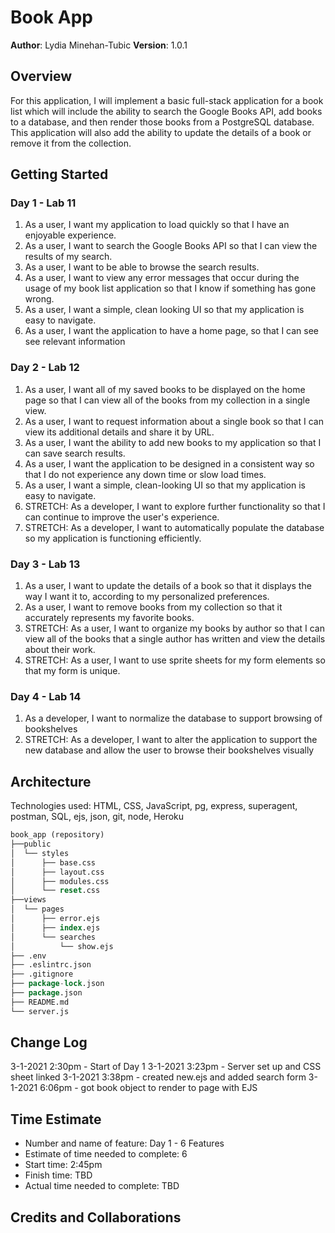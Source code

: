 # Book App

**Author**: Lydia Minehan-Tubic
**Version**: 1.0.1

## Overview

For this application, I will implement a basic full-stack application for a book list which will include the ability to search the Google Books API, add books to a database, and then render those books from a PostgreSQL database. This application will also add the ability to update the details of a book or remove it from the collection.

## Getting Started

### Day 1 - Lab 11

1. As a user, I want my application to load quickly so that I have an enjoyable experience.
2. As a user, I want to search the Google Books API so that I can view the results of my search.
3. As a user, I want to be able to browse the search results.
4. As a user, I want to view any error messages that occur during the usage of my book list application so that I know if something has gone wrong.
5. As a user, I want a simple, clean looking UI so that my application is easy to navigate.
6. As a user, I want the application to have a home page, so that I can see see relevant information

### Day 2 - Lab 12

1. As a user, I want all of my saved books to be displayed on the home page so that I can view all of the books from my collection in a single view.
2. As a user, I want to request information about a single book so that I can view its additional details and share it by URL.
3. As a user, I want the ability to add new books to my application so that I can save search results.
4. As a user, I want the application to be designed in a consistent way so that I do not experience any down time or slow load times.
5. As a user, I want a simple, clean-looking UI so that my application is easy to navigate.
6. STRETCH: As a developer, I want to explore further functionality so that I can continue to improve the user's experience.
7. STRETCH: As a developer, I want to automatically populate the database so my application is functioning efficiently.

### Day 3 - Lab 13

1. As a user, I want to update the details of a book so that it displays the way I want it to, according to my personalized preferences.
2. As a user, I want to remove books from my collection so that it accurately represents my favorite books.
3. STRETCH: As a user, I want to organize my books by author so that I can view all of the books that a single author has written and view the details about their work.
4. STRETCH: As a user, I want to use sprite sheets for my form elements so that my form is unique.

### Day 4 - Lab 14

1. As a developer, I want to normalize the database to support browsing of bookshelves
2. STRETCH: As a developer, I want to alter the application to support the new database and allow the user to browse their bookshelves visually

## Architecture

Technologies used: HTML, CSS, JavaScript, pg, express, superagent, postman, SQL, ejs, json, git, node, Heroku

```SQL
book_app (repository)
├──public
│  └── styles
│      ├── base.css
│      ├── layout.css
│      ├── modules.css
│      └── reset.css
├──views
│  └── pages
│      ├── error.ejs
│      ├── index.ejs
│      └── searches
│          └── show.ejs
├── .env
├── .eslintrc.json
├── .gitignore
├── package-lock.json
├── package.json
├── README.md
└── server.js
```

## Change Log

3-1-2021 2:30pm - Start of Day 1
3-1-2021 3:23pm - Server set up and CSS sheet linked
3-1-2021 3:38pm - created new.ejs and added search form
3-1-2021 6:06pm - got book object to render to page with EJS

## Time Estimate

* Number and name of feature: Day 1 - 6 Features
* Estimate of time needed to complete: 6
* Start time: 2:45pm
* Finish time: TBD
* Actual time needed to complete: TBD

## Credits and Collaborations
